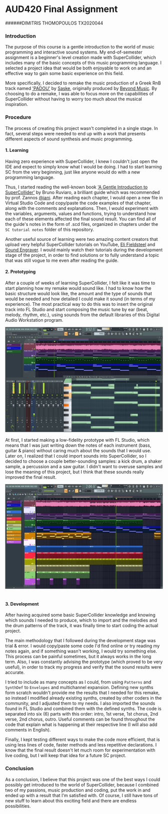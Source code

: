 # AUD420 Final Assignment
######DIMITRIS THOMOPOULOS TX2020044
&nbsp;

### Introduction
The purpose of this course is a gentle introduction to the world of music programming and interactive sound systems. My end-of-semester assignment is a beginner's level creation made with SuperCollider, which includes many of the basic concepts of this music programming language. I selected a project idea that would be both enjoyable to work on and an effective way to gain some basic experience on this field.

More specifically, I decided to remake the music production of a Greek RnB track named ['PADOU'](https://www.youtube.com/watch?v=7uxLrzaZufk) by [Saske](https://offbeat.gr/artists/saske), originally produced by [Beyond Music](https://www.instagram.com/beyondmusic__/). By choosing to do a remake, I was able to focus more on the capabilities of SuperCollider without having to worry too much about the musical inspiration.
&nbsp;

### Procedure
The process of creating this project wasn't completed in a single stage. In fact, several steps were needed to end up with a work that presents different aspects of sound synthesis and music programming.
&nbsp;
#### 1. Learning
Having zero experience with SuperCollider, I knew I couldn't just open the IDE and expect to simply know what I would be doing. I had to start learning SC from the very beginning, just like anyone would do with a new programming language.

Thus, I started reading the well-known book ['A Gentle Introduction to SuperCollider'](https://scholarcommons.scu.edu/faculty_books/91/) by Bruno Ruviaro, a brilliant guide which was recommended by prof. Zannos [@iani](https://github.com/iani). After reading each chapter, I would open a new file in Virtual Studio Code and copy/paste the code examples of that chapter, along with the comments and explanations. Then, I would experiment with the variables, arguments, values and functions, trying to understand how each of these elements affected the final sound result. You can find all of the guide's notes in the form of .scd files, organized in chapters under the ```SC tutorial notes``` folder of this repository.

Another useful source of learning were two amazing content creators that upload very helpful SuperCollider tutorials on YouTube, [Eli Fieldsteel](https://www.youtube.com/c/elifieldsteel) and [Sound Engraver](https://www.youtube.com/c/SoundEngraver). I would mainly watch their tutorials during the development stage of the project, in order to find solutions or to fully understand a topic that was still vogue to me even after reading the guide.
&nbsp;

#### 2. Prototyping
After a couple of weeks of learning SuperCollider, I felt like it was time to start planning how my remake would sound like. I had to know how the basic structure would look like, the amount and the type of sounds that would be needed and how detailed I could make it sound (in terms of my experience). The most practical way to do this was to insert the original track into FL Studio and start composing the music tune by ear (beat, melody, rhythm, etc.), using sounds from the default libraries of this Digital Audio Workstation program.

![Screenshot of prototyping the melodies in FL Studio](https://raw.githubusercontent.com/dimitris-thomopoulos/AUD420_Coursework_2208/main/melodies-prototype.jpg)

At first, I started making a low-fidelity prototype with FL Studio, which means that I was just writing down the notes of each instrument (bass, guitar & piano) without caring much about the sounds that I would use. Later on, I realized that I could import sounds into SuperCollider, so I decided to choose a couple better-sounding samples: a kick drum, a shaker sample, a percussion and a saw guitar. I didn't want to overuse samples and lose the meaning of this project, but I think that these sounds really improved the final result.

![Screenshot of the completed prototype in FL Studio](https://raw.githubusercontent.com/dimitris-thomopoulos/AUD420_Coursework_2208/main/melodies-and-drums-prototype.jpg)
&nbsp;

#### 3. Development
After having acquired some basic SuperCollider knowledge and knowing which sounds I needed to produce, which to import and the melodies and the drum patterns of the track, it was finally time to start coding the actual project.

The main methodology that I followed during the development stage was trial & error. I would copy/paste some code I'd find online or try reading my notes again, and if something wasn't working, I would try something else. This process can be painful sometimes, but it always works in the long term. Also, I was constantly advising the prototype (which proved to be very useful), in order to track my progress and verify that the sound results were accurate.

I tried to include as many concepts as I could, from using ```Patterns``` and ```SynthDef``` to ```Envelopes``` and multichannel expansion. Defining new synths form scratch wouldn't provide me the results that I needed for this remake, so instead I modified already existing synths, created by other coders in the community, and I adjusted them to my needs. I also imported the sounds found in FL Studio and combined them with the defined synths. The code is separated into six (6) parts with this order: intro, 1st verse, 1st chorus, 2nd verse, 2nd chorus, outro. Useful comments can be found throughout the code that explain what is happening at their respective line (I will also add comments in English).

Finally, I kept testing different ways to make the code more efficient, that is using less lines of code, faster methods and less repetitive declarations. I know that the final result doesn't let much room for experimentation with live coding, but I will keep that idea for a future SC project.
&nbsp;

### Conclusion
As a conclusion, I believe that this project was one of the best ways I could possibly get introduced to the world of SuperCollider, because I combined two of my passions, music production and coding, put the work in and ended up with a result that I'm satisfied with. Of course, I still have tons of new stuff to learn about this exciting field and there are endless possibilities.